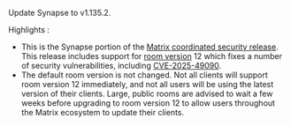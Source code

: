 Update Synapse to v1.135.2.

Highlights :
- This is the Synapse portion of the [Matrix coordinated security release](https://matrix.org/blog/2025/07/security-predisclosure/). This release includes support for [room version](https://spec.matrix.org/v1.15/rooms/) 12 which fixes a number of security vulnerabilities, including [CVE-2025-49090](https://www.cve.org/CVERecord?id=CVE-2025-49090).
- The default room version is not changed. Not all clients will support room version 12 immediately, and not all users will be using the latest version of their clients. Large, public rooms are advised to wait a few weeks before upgrading to room version 12 to allow users throughout the Matrix ecosystem to update their clients.

